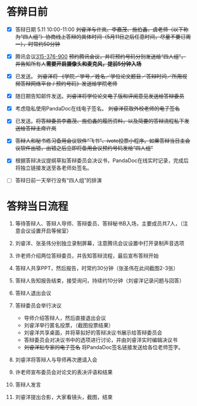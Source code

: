 # 答辩日前
- [x] 答辩日期 5.11 10:00-11:00 ~~刘睿洋与许岚、李嘉茂、施伯鑫、虞老师（以下称为“四人组”）协商线上答辩的具体时间（5月11日之后任意时间，尽量不要订周一），时常约50分钟~~

- [x] 腾讯会议[315-376-900](https://meeting.tencent.com/dm/va9XhHgcWup4) ~~预约腾讯会议，并将预约号码分别发送给“四人组”，并告知所有人**需要开启摄像头和麦克风，提前5分钟入场**~~

- [x] 已发送。 ~~刘睿洋将 《学院／学号／姓名／学位论文题目／答辩时间／所用视频答辩网络平台 / 预约号码》发送给学院老师~~

- [x] 随日期告知邮件发送。~~刘睿洋将学位论文电子版和评阅意见发送给答辩委员~~

- [x] 考虑隐私使用PandaDoc在线电子签名。 ~~刘睿洋获取外校老师的电子签名~~

- [x] 已发送。~~将答辩委员李嘉茂、施伯鑫的履历资料，以及简要的答辩流程私下发送给答辩主席许岚~~

- [x] ~~答辩人和秘书练习备用会议软件“飞书”、ivote投票小程序。如果答辩当日主会议软件出错，出错之后立即将备用会议预约号码发给“四人组”~~

- [x] 根据答辩决议提纲草拟答辩委员会决议书，PandaDoc在线实时记录，完成后将独立链接发送至各老师处签名。

- [ ] 答辩日前一天举行没有“四人组”的排演


# 答辩当日流程
1. 等待答辩人、答辩人导师、答辩委员、答辩秘书B入场，主要成员共7人，（注意会议设置开启等候室）

1. 刘睿洋、张圣伟分别独立录制屏幕，注意腾讯会议设置中打开录制声音选项

2. 许老师介绍两位答辩委员，并告知答辩流程，最后宣布答辩开始

3. 答辩人共享PPT，然后报告，时常约30分钟（张圣伟在此间截图2-3张）

4. 答辩人告知报告结束，接受询问，持续约10分钟（刘睿洋记录问题与回答）

5. 答辩人退出会议

6. 答辩委员会举行决议

    * 导师介绍答辩人，然后直接退出会议
    * 刘睿洋举行匿名投票，（截图投票结果）
    * 刘睿洋共享桌面，并将草拟好的答辩决议书展示给答辩委员会
    * 答辩委员会对决议书中的选项进行讨论，并由刘睿洋实时编辑决议书
    * ~~刘睿洋贴专家的电子签名~~ 将PandaDoc签名链接发送给各位老师签字。

7. 刘睿洋将答辩人与导师再次邀请入会

8. 许老师宣布委员会对论文的表决评语和结果

9. 答辩人发言

10. 刘睿洋提出合影，大家看镜头，截图，结束
